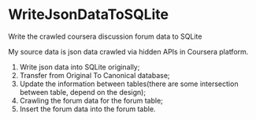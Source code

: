 # WriteJsonDataToSQLite
Write the crawled coursera discussion forum data to SQLite 

My source data is json data crawled via hidden APIs in Coursera platform.

1. Write json data into SQLite originally;
2. Transfer from Original To Canonical database;
3. Update the information between tables(there are some intersection between table, depend on the design);
4. Crawling the forum data for the forum table;
5. Insert the forum data into the forum table.

